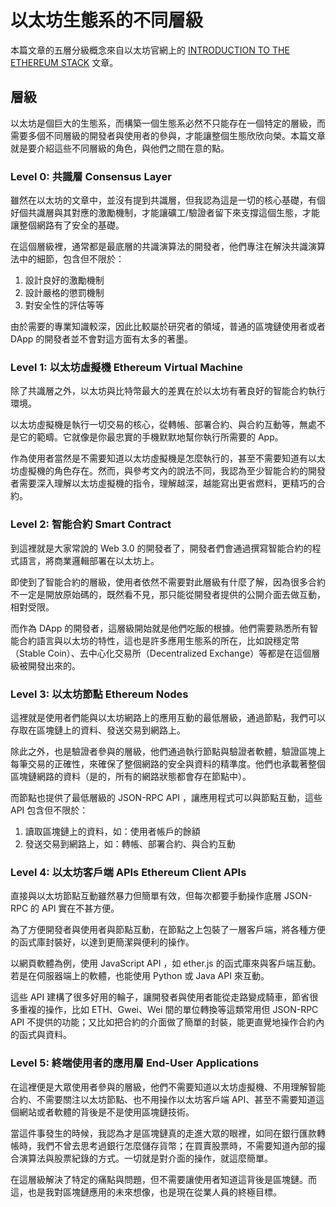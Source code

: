 # 以太坊生態系的不同層級

本篇文章的五層分級概念來自以太坊官網上的 [INTRODUCTION TO THE ETHEREUM STACK](https://ethereum.org/en/developers/docs/ethereum-stack/) 文章。

## 層級

以太坊是個巨大的生態系，而構築一個生態系必然不只能存在一個特定的層級，而需要多個不同層級的開發者與使用者的參與，才能讓整個生態欣欣向榮。本篇文章就是要介紹這些不同層級的角色，與他們之間在意的點。

### Level 0: 共識層 Consensus Layer

雖然在以太坊的文章中，並沒有提到共識層，但我認為這是一切的核心基礎，有個好個共識層與其對應的激勵機制，才能讓礦工/驗證者留下來支撐這個生態，才能讓整個網路有了安全的基礎。

在這個層級裡，通常都是最底層的共識演算法的開發者，他們專注在解決共識演算法中的細節，包含但不限於：
1. 設計良好的激勵機制
2. 設計嚴格的懲罰機制
3. 對安全性的評估等等

由於需要的專業知識較深，因此比較屬於研究者的領域，普通的區塊鏈使用者或者 DApp 的開發者並不會對這方面有太多的著墨。

### Level 1: 以太坊虛擬機 Ethereum Virtual Machine

除了共識層之外，以太坊與比特幣最大的差異在於以太坊有著良好的智能合約執行環境。

以太坊虛擬機是執行一切交易的核心，從轉帳、部署合約、與合約互動等，無處不是它的範疇。它就像是你最忠實的手機默默地幫你執行所需要的 App。

作為使用者當然是不需要知道以太坊虛擬機是怎麼執行的，甚至不需要知道有以太坊虛擬機的角色存在。然而，與參考文內的說法不同，我認為至少智能合約的開發者需要深入理解以太坊虛擬機的指令，理解越深，越能寫出更省燃料，更精巧的合約。

### Level 2: 智能合約 Smart Contract

到這裡就是大家常說的 Web 3.0 的開發者了，開發者們會通過撰寫智能合約的程式語言，將商業邏輯部署在以太坊上。

即使到了智能合約的層級，使用者依然不需要對此層級有什麼了解，因為很多合約不一定是開放原始碼的，既然看不見，那只能從開發者提供的公開介面去做互動，相對受限。

而作為 DApp 的開發者，這層級開始就是他們吃飯的根據。他們需要熟悉所有智能合約語言與以太坊的特性，這也是許多應用生態系的所在，比如說穩定幣（Stable Coin）、去中心化交易所（Decentralized Exchange）等都是在這個層級被開發出來的。

### Level 3: 以太坊節點 Ethereum Nodes

這裡就是使用者們能與以太坊網路上的應用互動的最低層級，通過節點，我們可以存取在區塊鏈上的資料、發送交易到網路上。

除此之外，也是驗證者參與的層級，他們通過執行節點與驗證者軟體，驗證區塊上每筆交易的正確性，來確保了整個網路的安全與資料的精準度。他們也承載著整個區塊鏈網路的資料（是的，所有的網路狀態都會存在節點中）。

而節點也提供了最低層級的 JSON-RPC API ，讓應用程式可以與節點互動，這些 API 包含但不限於：
1. 讀取區塊鏈上的資料，如：使用者帳戶的餘額
2. 發送交易到網路上，如：轉帳、部署合約、與合約互動

### Level 4: 以太坊客戶端 APIs Ethereum Client APIs

直接與以太坊節點互動雖然暴力但簡單有效，但每次都要手動操作底層 JSON-RPC 的 API 實在不甚方便。

為了方便開發者與使用者與節點互動，在節點之上包裝了一層客戶端，將各種方便的函式庫封裝好，以達到更簡潔與便利的操作。

以網頁軟體為例，使用 JavaScript API ，如 ether.js 的函式庫來與客戶端互動。若是在伺服器端上的軟體，也能使用 Python 或 Java API 來互動。

這些 API 建構了很多好用的輪子，讓開發者與使用者能從走路變成騎車，節省很多重複的操作，比如 ETH、Gwei、Wei 間的單位轉換等這類常用但 JSON-RPC API 不提供的功能；又比如把合約的介面做了簡單的封裝，能更直覺地操作合約內的函式與資料。

### Level 5: 終端使用者的應用層 End-User Applications

在這裡便是大眾使用者參與的層級，他們不需要知道以太坊虛擬機、不用理解智能合約、不需要關注以太坊節點、也不用操作以太坊客戶端 API、甚至不需要知道這個網站或者軟體的背後是不是使用區塊鏈技術。

當這件事發生的時候，我認為才是區塊鏈真的走進大眾的眼裡，如同在銀行匯款轉帳時，我們不曾去思考過銀行怎麼儲存貨幣；在買賣股票時，不需要知道內部的撮合演算法與股票紀錄的方式。一切就是對介面的操作，就這麼簡單。

在這層級解決了特定的痛點與問題，但不需要讓使用者知道這背後是區塊鏈。而這，也是我對區塊鏈應用的未來想像，也是現在從業人員的終極目標。

